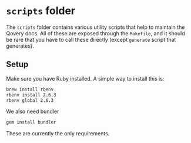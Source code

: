 # `scripts` folder

The `scripts` folder contains various utility scripts that help to
maintain the Qovery docs. All of these are exposed through the `Makefile`,
and it should be rare that you have to call these directly (except `generate` script that generates).

## Setup

Make sure you have Ruby installed. A simple way to install this is:

```bash
brew install rbenv
rbenv install 2.6.3
rbenv global 2.6.3
```

We also need bundler

```bash
gem install bundler
```

These are currently the only requirements.
